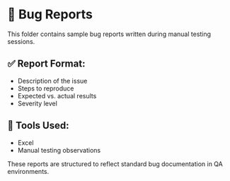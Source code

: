 # 🐞 Bug Reports

This folder contains sample bug reports written during manual testing sessions.

## ✅ Report Format:
- Description of the issue
- Steps to reproduce
- Expected vs. actual results
- Severity level

## 🧰 Tools Used:
- Excel
- Manual testing observations

These reports are structured to reflect standard bug documentation in QA environments.
